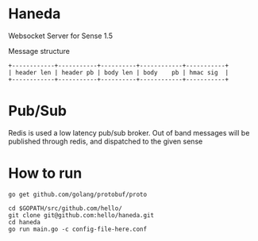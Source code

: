 # Haneda

Websocket Server for Sense 1.5


Message structure

```
+------------+-----------+----------+------------+-----------+
| header len | header pb | body len | body    pb | hmac sig  |
+------------+-----------+----------+------------+-----------+
```

# Pub/Sub

Redis is used a low latency pub/sub broker.
Out of band messages will be published through redis, and dispatched to the given sense


# How to run

```
go get github.com/golang/protobuf/proto

cd $GOPATH/src/github.com/hello/
git clone git@github.com:hello/haneda.git
cd haneda
go run main.go -c config-file-here.conf
```